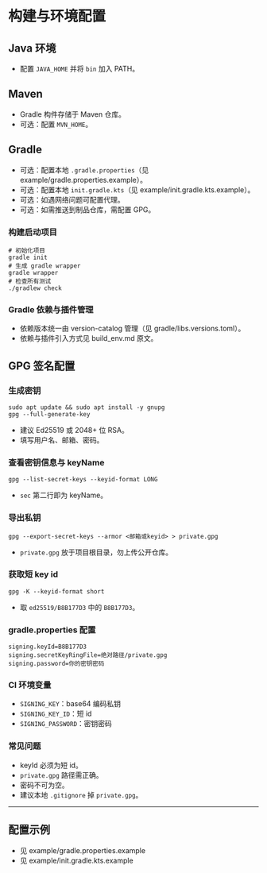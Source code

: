 # 构建与环境配置

## Java 环境

- 配置 `JAVA_HOME` 并将 `bin` 加入 PATH。

## Maven

- Gradle 构件存储于 Maven 仓库。
- 可选：配置 `MVN_HOME`。

## Gradle

- 可选：配置本地 `.gradle.properties`（见 example/gradle.properties.example）。
- 可选：配置本地 `init.gradle.kts`（见 example/init.gradle.kts.example）。
- 可选：如遇网络问题可配置代理。
- 可选：如需推送到制品仓库，需配置 GPG。

### 构建启动项目

```shell
# 初始化项目
gradle init
# 生成 gradle wrapper
gradle wrapper
# 检查所有测试
./gradlew check
```

### Gradle 依赖与插件管理

- 依赖版本统一由 version-catalog 管理（见 gradle/libs.versions.toml）。
- 依赖与插件引入方式见 build_env.md 原文。

## GPG 签名配置

### 生成密钥

```shell
sudo apt update && sudo apt install -y gnupg
gpg --full-generate-key
```

- 建议 Ed25519 或 2048+ 位 RSA。
- 填写用户名、邮箱、密码。

### 查看密钥信息与 keyName

```shell
gpg --list-secret-keys --keyid-format LONG
```

- `sec` 第二行即为 keyName。

### 导出私钥

```shell
gpg --export-secret-keys --armor <邮箱或keyid> > private.gpg
```

- `private.gpg` 放于项目根目录，勿上传公开仓库。

### 获取短 key id

```shell
gpg -K --keyid-format short
```

- 取 `ed25519/B8B177D3` 中的 `B8B177D3`。

### gradle.properties 配置

```properties
signing.keyId=B8B177D3
signing.secretKeyRingFile=绝对路径/private.gpg
signing.password=你的密钥密码
```

### CI 环境变量

- `SIGNING_KEY`：base64 编码私钥
- `SIGNING_KEY_ID`：短 id
- `SIGNING_PASSWORD`：密钥密码

### 常见问题

- keyId 必须为短 id。
- `private.gpg` 路径需正确。
- 密码不可为空。
- 建议本地 `.gitignore` 掉 `private.gpg`。

---

## 配置示例

- 见 example/gradle.properties.example
- 见 example/init.gradle.kts.example 
